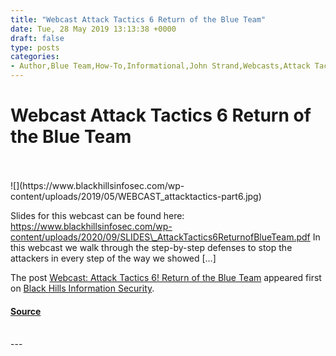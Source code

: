 ```yaml
---
title: "Webcast Attack Tactics 6 Return of the Blue Team"
date: Tue, 28 May 2019 13:13:38 +0000
draft: false
type: posts
categories: 
- Author,Blue Team,How-To,Informational,John Strand,Webcasts,Attack Tactics,canary tokens,cobalt strike,crackmapexec,Defenses,fixthefuture,honey accounts,john strand,Jordan Drysdale,Kent Ickler,LLMNR,MailSniper,RITA,ssh brute force
---
```

# Webcast Attack Tactics 6 Return of the Blue Team

<br/>

<br/>
![](https://www.blackhillsinfosec.com/wp-content/uploads/2019/05/WEBCAST_attacktactics-part6.jpg)

Slides for this webcast can be found here: https://www.blackhillsinfosec.com/wp-content/uploads/2020/09/SLIDES\_AttackTactics6ReturnofBlueTeam.pdf In this webcast we walk through the step-by-step defenses to stop the attackers in every step of the way we showed \[…\]

The post [Webcast: Attack Tactics 6! Return of the Blue Team](https://www.blackhillsinfosec.com/webcast-attack-tactics-6-return-of-the-blue-team/) appeared first on [Black Hills Information Security](https://www.blackhillsinfosec.com).

#### [Source](https://www.blackhillsinfosec.com/webcast-attack-tactics-6-return-of-the-blue-team/)

<br/>
---
